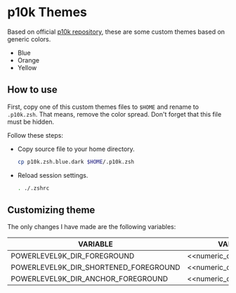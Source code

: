 # p10k Themes

Based on official [p10k repository](https://github.com/romkatv/powerlevel10k), these are some custom themes based on generic colors.

* Blue
* Orange
* Yellow

## How to use

First, copy one of this custom themes files to `$HOME` and rename to `.p10k.zsh`. That means, remove the color spread. Don't forget that this file must be hidden.

Follow these steps:
* Copy source file to your home directory.
  ```sh
  cp p10k.zsh.blue.dark $HOME/.p10k.zsh
  ```
* Reload session settings.
  ```sh
  . ./.zshrc
  ```

## Customizing theme

The only changes I have made are the following variables:

|VARIABLE| VALUE | EXAMPLE
| -- | -- | -- |
| POWERLEVEL9K_DIR_FOREGROUND | <<numeric_color_code>> | 31
| POWERLEVEL9K_DIR_SHORTENED_FOREGROUND | <<numeric_color_code>> | 103
| POWERLEVEL9K_DIR_ANCHOR_FOREGROUND | <<numeric_color_code>> | 39

